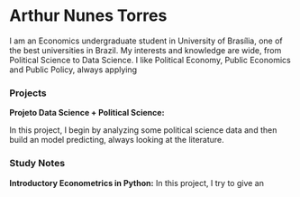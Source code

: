 # Arthur Nunes Torres

I am an Economics undergraduate student in University of Brasília, one of the best universities in Brazil. My interests and knowledge are wide, from Political Science to Data Science. I like Political Economy, Public Economics and Public Policy, always applying 

### Projects

**Projeto Data Science + Political Science:** 

In this project, I begin by analyzing some political science data and then build an model predicting, always looking at the literature.

### Study Notes

**Introductory Econometrics in Python:** 
In this project, I try to give an 
